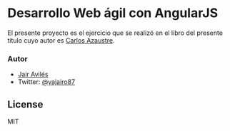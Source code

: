 # Desarrollo Web ágil con AngularJS

El presente proyecto es el ejercicio que se realizó en el libro del presente título cuyo autor es [Carlos Azaustre].

### Autor

 - [Jair Avilés]
 - Twitter: [@yajairo87]

License
----

MIT

   [@yajairo87]: <http://twitter.com/yajairo87>
   [carlos azaustre]: <https://carlosazaustre.es/blog/ebook-angular/>
   [jair avilés]: <jairaviles.mx>